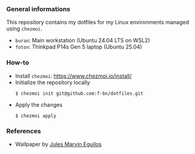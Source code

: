 ### General informations

This repository contains my dotfiles for my Linux environments managed using `chezmoi`.

* `buran`: Main workstation (Ubuntu 24.04 LTS on WSL2)
* `foton`: Thinkpad P14s Gen 5 laptop (Ubuntu 25.04)

### How-to

* Install `chezmoi`: https://www.chezmoi.io/install/
* Initialize the repository locally
  ```shell
  $ chezmoi init git@github.com:f-bn/dotfiles.git
  ```
* Apply the changes
  ```shell
  $ chezmoi apply
  ```

### References

- Wallpaper by [Jules Marvin Eguilos](https://unsplash.com/s/photos/jules-marvin-eguilos)